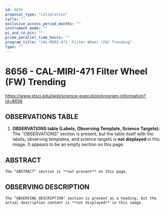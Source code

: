 ```yaml
---
id: 8656
proposal_type: "calibration"
cycle: ""
exclusive_access_period_months: ""
instrument_mode: ""
pi_and_co_pis: ""
prime_parallel_time_hours: ""
program_title: "CAL-MIRI-471  Filter Wheel (FW) Trending"
type: ""
---
```

# 8656 - CAL-MIRI-471  Filter Wheel (FW) Trending
https://www.stsci.edu/jwst/science-execution/program-information?id=8656
## OBSERVATIONS TABLE
1.  **OBSERVATIONS table (Labels, Observing Template, Science Targets):**
    The "OBSERVATIONS" section is present, but the table itself with the labels, observing templates, and science targets is **not displayed** in this image. It appears to be an empty section on this page.

## ABSTRACT
    The "ABSTRACT" section is **not present** on this page.

## OBSERVING DESCRIPTION
    The "OBSERVING DESCRIPTION" section is present as a heading, but the actual description content is **not displayed** in this image.
